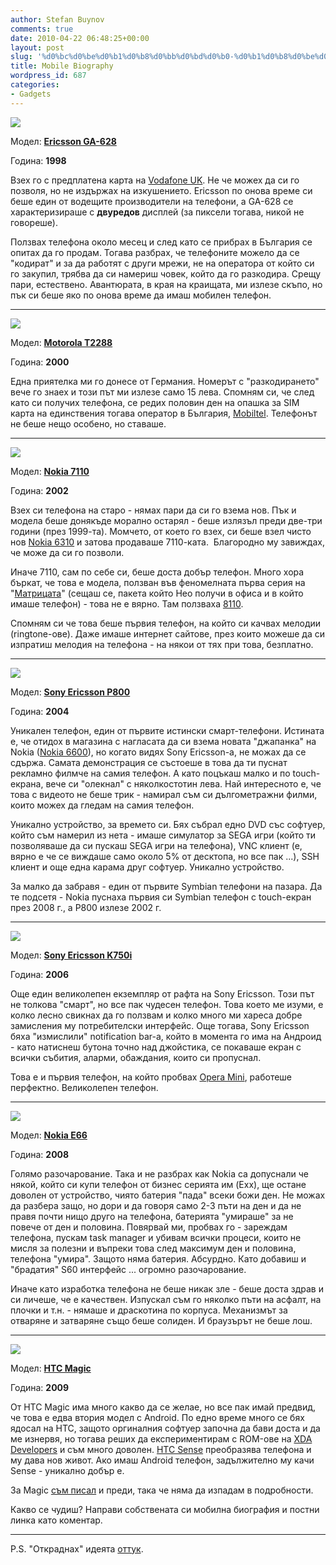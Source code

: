```yaml
---
author: Stefan Buynov
comments: true
date: 2010-04-22 06:48:25+00:00
layout: post
slug: '%d0%bc%d0%be%d0%b1%d0%b8%d0%bb%d0%bd%d0%b0-%d0%b1%d0%b8%d0%be%d0%b3%d1%80%d0%b0%d1%84%d0%b8%d1%8f'
title: Mobile Biography
wordpress_id: 687
categories:
- Gadgets
---
```


[![](/images/2010/04/01_Ericsson_GA628.gif)](/images/2010/04/01_Ericsson_GA628.gif)

Модел: **[Ericsson GA-628](http://www.mobilebulgaria.com/mobiles/view.php?id=615)**

Година: **1998**

Взех го с предплатена карта на [Vodafone UK](http://online.vodafone.co.uk/). Не че можех да си го позволя, но не издържах на изкушението. Ericsson по онова време си беше един от водещите производители на телефони, а GA-628 се характеризираше с **двуредов** дисплей (за пиксели тогава, никой не говореше).

Ползвах телефона около месец и след като се прибрах в България се опитах да го продам. Тогава разбрах, че телефоните можело да се "кодират" и за да работят с други мрежи, не на оператора от който си го закупил, трябва да си намериш човек, който да го разкодира. Срещу пари, естествено. Авантюрата, в края на краищата, ми излезе скъпо, но пък си беше яко по онова време да имаш мобилен телефон.


** **


[![](/images/2010/04/02_Motorola_T2288.gif)](/images/2010/04/02_Motorola_T2288.gif)

Модел: **[Motorola T2288](http://www.mobilebulgaria.com/mobiles/view.php?id=401)**

Година: **2000**

Една приятелка ми го донесе от Германия. Номерът с "разкодирането" вече го знаех и този път ми излезе само 15 лева. Спомням си, че след като си получих телефона, се редих половин ден на опашка за SIM карта на единствения тогава оператор в България, [Mobiltel](http://mtel.net). Телефонът не беше нещо особено, но ставаше.


** **

<!-- More -->

[![](/images/2010/04/03_Nokia_7110.jpg)](/images/2010/04/03_Nokia_7110.jpg)

Модел: **[Nokia 7110](http://www.mobilebulgaria.com/mobiles/view.php?id=183)**

Година: **2002**

Взех си телефона на старо - нямах пари да си го взема нов. Пък и модела беше донякъде морално остарял - беше излязъл преди две-три години (през 1999-та). Момчето, от което го взех, си беше взел чисто нов [Nokia 6310](http://www.mobilebulgaria.com/mobiles/view.php?id=562) и затова продаваше 7110-ката.  Благородно му завиждах, че може да си го позволи.

Иначе 7110, сам по себе си, беше доста добър телефон. Много хора бъркат, че това е модела, ползван във феномелната първа серия на "[Матрицата](http://www.imdb.com/title/tt0133093/)" (сещаш се, пакета който Нео получи в офиса и в който имаше телефон) - това не е вярно. Там ползваха [8110](http://www.mobilebulgaria.com/mobiles/view.php?id=335).

Спомням си че това беше първия телефон, на който си качвах мелодии (ringtone-ове). Даже имаше интернет сайтове, през които можеше да си изпратиш мелодия на телефона - на някои от тях при това, безплатно.


** **


[![](/images/2010/04/04_SonyEricsson_P800.jpg)](/images/2010/04/04_SonyEricsson_P800.jpg)

Модел: **[Sony Ericsson P800](http://www.mobilebulgaria.com/mobiles/view.php?id=118)**

Година: **2004**

Уникален телефон, един от първите истински смарт-телефони. Истината е, че отидох в магазина с нагласата да си взема новата "джапанка" на Nokia ([Nokia 6600](http://www.mobilebulgaria.com/mobiles/view.php?id=75)), но когато видях Sony Ericsson-а, не можах да се сдържа. Самата демонстрация се състоеше в това да ти пуснат рекламно филмче на самия телефон. А като поцъкаш малко и по touch-екрана, вече си "олекнал" с няколкостотин лева. Най интересното е, че това с видеото не беше трик - намирал съм си дългометражни филми, които можех да гледам на самия телефон.

Уникално устройство, за времето си. Бях събрал едно DVD със софтуер, който съм намерил из нета - имаше симулатор за SEGA игри (който ти позволяваше да си пускаш SEGA игри на телефона), VNC клиент (е, вярно е че се виждаше само около 5% от десктопа, но все пак ...), SSH клиент и още една карама друг софтуер. Уникално устройство.

За малко да забравя - един от първите Symbian телефони на пазара. Да те подсетя - Nokia пуснаха първия си Symbian телефон с touch-екран през 2008 г., а P800 излезе 2002 г.


** **


[![](/images/2010/04/05_SonyEricsson_K750i.jpg)](/images/2010/04/05_SonyEricsson_K750i.jpg)

Модел: **[Sony Ericsson K750i](http://www.mobilebulgaria.com/mobiles/view.php?id=775)**

Година: **2006**

Още един великолепен екземпляр от рафта на Sony Ericsson. Този път не толкова "смарт", но все пак чудесен телефон. Това което ме изуми, е колко лесно свикнах да го ползвам и колко много ми хареса добре замисления му потребителски интерфейс. Още тогава, Sony Ericsson бяха "измислили" notification bar-а, който в момента го има на Андроид - като натиснеш бутона точно над джойстика, се покаваше екран с всички събития, аларми, обаждания, които си пропуснал.

Това е и първия телефон, на който пробвах [Opera Mini](http://www.opera.com/mobile/), работеше перфектно. Великолепен телефон.


** **


[![](/images/2010/04/06_Nokia_E66.jpg)](/images/2010/04/06_Nokia_E66.jpg)

Модел: **[Nokia E66](http://www.mobilebulgaria.com/mobiles/view.php?id=1627)**

Година: **2008**

Голямо разочарование. Така и не разбрах как Nokia са допуснали че някой, който си купи телефон от бизнес серията им (Eхх), ще остане доволен от устройство, чиято батерия "пада" всеки божи ден. Не можах да разбера защо, но дори и да говоря само 2-3 пъти на ден и да не правя почти нищо друго на телефона, батерията "умираше" за не повече от ден и половина. Повярвай ми, пробвах го - зареждам телефона, пускам task manager и убивам всички процеси, които не мисля за полезни и въпреки това след максимум ден и половина, телефона "умира". Защото няма батерия. Абсурдно. Като добавиш и "брадатия" S60 интерфейс ... огромно разочарование.

Иначе като изработка телефона не беше никак зле - беше доста здрав и си личеше, че е качествен. Изпускал съм го няколко пъти на асфалт, на плочки и т.н. - нямаше и драскотина по корпуса. Механизмът за отваряне и затваряне също беше солиден. И браузърът не беше лош.


** **


[![](/images/2010/04/07_HTC_Magic.jpg)](/images/2010/04/07_HTC_Magic.jpg)

Модел: **[HTC Magic](http://www.mobilebulgaria.com/mobiles/view.php?id=1783)**

Година: **2009**

От HTC Magic има много какво да се желае, но все пак имай предвид, че това е едва втория модел с Android. По едно време много се бях ядосал на HTC, защото оргиналния софтуер започна да бави доста и да ме изнервя, но тогава реших да експериментирам с ROM-ове на [XDA Developers](http://forum.xda-developers.com/forumdisplay.php?f=493) и съм много доволен. [HTC Sense](http://en.wikipedia.org/wiki/HTC_Sense) преобразява телефона и му дава нов живот. Ако имаш Android телефон, задължително му качи Sense - уникално добър е.

За Magic [съм писал](/2009/09/24/440) и преди, така че няма да изпадам в подробности.

Какво се чудиш? Направи собствената си мобилна биография и постни линка като коментар.


** **


P.S. "Откраднах" идеята [оттук](http://www.paxmodept.com/telesto/blogitem.htm?id=809).


